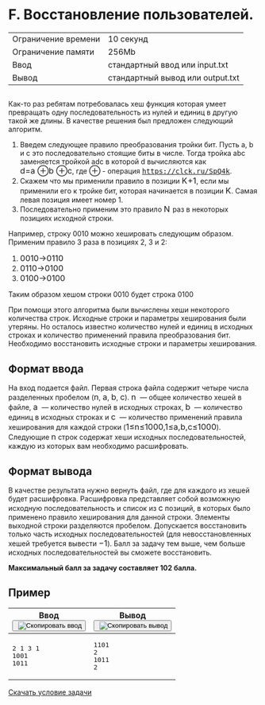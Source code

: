 <div class="problem__statement text" data-bem="{&quot;problem__statement&quot;:{}}">
<div class="problem-statement">
   <div class="header">
      <h1 class="title">F. Восстановление пользователей.</h1>
      <table>
         <tbody><tr class="time-limit">
            <td class="property-title">Ограничение времени</td>
            <td>10&nbsp;секунд</td>
         </tr>
         <tr class="memory-limit">
            <td class="property-title">Ограничение памяти</td>
            <td>256Mb</td>
         </tr>
         <tr class="input-file">
            <td class="property-title">Ввод</td>
            <td colspan="1">стандартный ввод или input.txt</td>
         </tr>
         <tr class="output-file">
            <td class="property-title">Вывод</td>
            <td colspan="1">стандартный вывод или output.txt</td>
         </tr>
      </tbody></table>
   </div>
   <h2></h2>
   <div class="legend"> Как-то раз ребятам потребовалась хеш функция которая умеет превращать одну последовательность из нулей и единиц в другую
      такой же длины. В качестве решения был предложен следующий алгоритм. <ol style="list-style-type: decimal;">
      <li>Введем следующее правило преобразования тройки бит. Пусть a, b и c это последовательно стоящие биты в числе. Тогда тройка
      abc заменяется тройкой adc в которой d вычисляются как <!--l. 49--><span class="MathJax_Preview" style="color: inherit; display: none;"></span><span id="MathJax-Element-1-Frame" class="mjx-chtml MathJax_CHTML" tabindex="0" style="font-size: 117%;"><span id="MJXc-Node-1" class="mjx-math" style="text-indent: 0em;"><span id="MJXc-Node-2" class="mjx-mrow"><span id="MJXc-Node-3" class="mjx-mi"><span class="mjx-char MJXc-TeX-math-I" style="padding-top: 0.491em; padding-bottom: 0.308em; padding-right: 0.003em;">d</span></span><span id="MJXc-Node-4" class="mjx-mo MJXc-space3"><span class="mjx-char MJXc-TeX-main-R" style="padding-top: 0.064em; padding-bottom: 0.308em;">=</span></span><span id="MJXc-Node-5" class="mjx-mi MJXc-space3"><span class="mjx-char MJXc-TeX-math-I" style="padding-top: 0.247em; padding-bottom: 0.308em;">a</span></span><span id="MJXc-Node-6" class="mjx-mo MJXc-space2" style="margin-left: 0.3em;"><span class="mjx-char MJXc-TeX-main-R" style="padding-top: 0.308em; padding-bottom: 0.43em;">⊕</span></span><span id="MJXc-Node-7" class="mjx-mi MJXc-space2"><span class="mjx-char MJXc-TeX-math-I" style="padding-top: 0.491em; padding-bottom: 0.308em;">b</span></span><span id="MJXc-Node-8" class="mjx-mo MJXc-space2" style="margin-left: 0.3em;"><span class="mjx-char MJXc-TeX-main-R" style="padding-top: 0.308em; padding-bottom: 0.43em;">⊕</span></span><span id="MJXc-Node-9" class="mjx-mi MJXc-space2"><span class="mjx-char MJXc-TeX-math-I" style="padding-top: 0.247em; padding-bottom: 0.308em;">c</span></span></span></span></span><script type="math/mml" id="MathJax-Element-1"><math display="inline" style="text-indent: 0em;" xmlns="http://www.w3.org/1998/Math/MathML"><mi>d</mi>
      <mo>=</mo> <mi>a</mi><mo style="margin-left: 0.3em;">⊕</mo><!--nolimits--><mi>b</mi><mo style="margin-left: 0.3em;">⊕</mo><!--nolimits--><mi>c</mi></math></script>,
      где <!--l. 49--><span class="MathJax_Preview" style="color: inherit; display: none;"></span><span id="MathJax-Element-2-Frame" class="mjx-chtml MathJax_CHTML" tabindex="0" style="font-size: 117%;"><span id="MJXc-Node-10" class="mjx-math" style="text-indent: 0em;"><span id="MJXc-Node-11" class="mjx-mrow"><span id="MJXc-Node-12" class="mjx-mo"><span class="mjx-char MJXc-TeX-main-R" style="padding-top: 0.308em; padding-bottom: 0.43em;">⊕</span></span></span></span></span><script type="math/mml" id="MathJax-Element-2"><math display="inline" style="text-indent: 0em;" xmlns="http://www.w3.org/1998/Math/MathML"><mo> ⊕</mo><!--nolimits--></math></script>
      - операция <a href="https://clck.ru/SpQ4k"><span style="font-family: monospace;">https://clck.ru/SpQ4k</span></a>. </li>
      <li>Скажем что мы применили правило в позиции <!--l. 51--><span class="MathJax_Preview" style="color: inherit; display: none;"></span><span id="MathJax-Element-3-Frame" class="mjx-chtml MathJax_CHTML" tabindex="0" style="font-size: 117%;"><span id="MJXc-Node-13" class="mjx-math" style="text-indent: 0em;"><span id="MJXc-Node-14" class="mjx-mrow"><span id="MJXc-Node-15" class="mjx-mi"><span class="mjx-char MJXc-TeX-math-I" style="padding-top: 0.491em; padding-bottom: 0.308em; padding-right: 0.04em;">K</span></span><span id="MJXc-Node-16" class="mjx-mo MJXc-space2"><span class="mjx-char MJXc-TeX-main-R" style="padding-top: 0.308em; padding-bottom: 0.43em;">+</span></span><span id="MJXc-Node-17" class="mjx-mn MJXc-space2"><span class="mjx-char MJXc-TeX-main-R" style="padding-top: 0.369em; padding-bottom: 0.369em;">1</span></span></span></span></span><script type="math/mml" id="MathJax-Element-3"><math display="inline" style="text-indent: 0em;" xmlns="http://www.w3.org/1998/Math/MathML"><mi>K</mi>
      <mo>+</mo> <mn>1</mn></math></script>, если мы применили его к тройке бит, которая начинается в позиции <!--l. 51--><span class="MathJax_Preview" style="color: inherit; display: none;"></span><span id="MathJax-Element-4-Frame" class="mjx-chtml MathJax_CHTML" tabindex="0" style="font-size: 117%;"><span id="MJXc-Node-18" class="mjx-math" style="text-indent: 0em;"><span id="MJXc-Node-19" class="mjx-mrow"><span id="MJXc-Node-20" class="mjx-mi"><span class="mjx-char MJXc-TeX-math-I" style="padding-top: 0.491em; padding-bottom: 0.308em; padding-right: 0.04em;">K</span></span></span></span></span><script type="math/mml" id="MathJax-Element-4"><math display="inline" style="text-indent: 0em;" xmlns="http://www.w3.org/1998/Math/MathML"><mi>K</mi></math></script>. Самая левая позиция имеет номер 1.
      </li>
      <li>Последовательно применим это правило <!--l. 52--><span class="MathJax_Preview" style="color: inherit; display: none;"></span><span id="MathJax-Element-5-Frame" class="mjx-chtml MathJax_CHTML" tabindex="0" style="font-size: 117%;"><span id="MJXc-Node-21" class="mjx-math" style="text-indent: 0em;"><span id="MJXc-Node-22" class="mjx-mrow"><span id="MJXc-Node-23" class="mjx-mi"><span class="mjx-char MJXc-TeX-math-I" style="padding-top: 0.491em; padding-bottom: 0.308em; padding-right: 0.085em;">N</span></span></span></span></span><script type="math/mml" id="MathJax-Element-5"><math display="inline" style="text-indent: 0em;" xmlns="http://www.w3.org/1998/Math/MathML"><mi>N</mi></math></script>
      раз в некоторых позициях исходной строки.</li>
      </ol>
      <!--l. 55-->
      <p style="text-indent: 0em;">Например, строку 0010 можно хешировать следующим образом. Применим правило 3 раза в позициях
      2, 3 и 2: </p><ol style="list-style-type: decimal;">
      <li>
      <!--l. 57--><span class="MathJax_Preview" style="color: inherit; display: none;"></span><span id="MathJax-Element-6-Frame" class="mjx-chtml MathJax_CHTML" tabindex="0" style="font-size: 117%;"><span id="MJXc-Node-24" class="mjx-math" style="text-indent: 0em;"><span id="MJXc-Node-25" class="mjx-mrow"><span id="MJXc-Node-26" class="mjx-mn"><span class="mjx-char MJXc-TeX-main-R" style="padding-top: 0.369em; padding-bottom: 0.369em;">0</span></span><span id="MJXc-Node-27" class="mjx-mn"><span class="mjx-char MJXc-TeX-main-R" style="padding-top: 0.369em; padding-bottom: 0.369em;">0</span></span><span id="MJXc-Node-28" class="mjx-mn"><span class="mjx-char MJXc-TeX-main-R" style="padding-top: 0.369em; padding-bottom: 0.369em;">1</span></span><span id="MJXc-Node-29" class="mjx-mn"><span class="mjx-char MJXc-TeX-main-R" style="padding-top: 0.369em; padding-bottom: 0.369em;">0</span></span><span id="MJXc-Node-30" class="mjx-mo MJXc-space3"><span class="mjx-char MJXc-TeX-main-R" style="padding-top: 0.247em; padding-bottom: 0.369em;">→</span></span><span id="MJXc-Node-31" class="mjx-mn MJXc-space3"><span class="mjx-char MJXc-TeX-main-R" style="padding-top: 0.369em; padding-bottom: 0.369em;">0</span></span><span id="MJXc-Node-32" class="mjx-mn"><span class="mjx-char MJXc-TeX-main-R" style="padding-top: 0.369em; padding-bottom: 0.369em;">1</span></span><span id="MJXc-Node-33" class="mjx-mn"><span class="mjx-char MJXc-TeX-main-R" style="padding-top: 0.369em; padding-bottom: 0.369em;">1</span></span><span id="MJXc-Node-34" class="mjx-mn"><span class="mjx-char MJXc-TeX-main-R" style="padding-top: 0.369em; padding-bottom: 0.369em;">0</span></span></span></span></span><script type="math/mml" id="MathJax-Element-6"><math display="inline" style="text-indent: 0em;" xmlns="http://www.w3.org/1998/Math/MathML"><mn>0</mn><mn>0</mn><mn>1</mn><mn>0</mn>
      <mo>→</mo> <mn>0</mn><mn>1</mn><mn>1</mn><mn>0</mn></math></script></li>
      <li>
      <!--l. 58--><span class="MathJax_Preview" style="color: inherit; display: none;"></span><span id="MathJax-Element-7-Frame" class="mjx-chtml MathJax_CHTML" tabindex="0" style="font-size: 117%;"><span id="MJXc-Node-35" class="mjx-math" style="text-indent: 0em;"><span id="MJXc-Node-36" class="mjx-mrow"><span id="MJXc-Node-37" class="mjx-mn"><span class="mjx-char MJXc-TeX-main-R" style="padding-top: 0.369em; padding-bottom: 0.369em;">0</span></span><span id="MJXc-Node-38" class="mjx-mn"><span class="mjx-char MJXc-TeX-main-R" style="padding-top: 0.369em; padding-bottom: 0.369em;">1</span></span><span id="MJXc-Node-39" class="mjx-mn"><span class="mjx-char MJXc-TeX-main-R" style="padding-top: 0.369em; padding-bottom: 0.369em;">1</span></span><span id="MJXc-Node-40" class="mjx-mn"><span class="mjx-char MJXc-TeX-main-R" style="padding-top: 0.369em; padding-bottom: 0.369em;">0</span></span><span id="MJXc-Node-41" class="mjx-mo MJXc-space3"><span class="mjx-char MJXc-TeX-main-R" style="padding-top: 0.247em; padding-bottom: 0.369em;">→</span></span><span id="MJXc-Node-42" class="mjx-mn MJXc-space3"><span class="mjx-char MJXc-TeX-main-R" style="padding-top: 0.369em; padding-bottom: 0.369em;">0</span></span><span id="MJXc-Node-43" class="mjx-mn"><span class="mjx-char MJXc-TeX-main-R" style="padding-top: 0.369em; padding-bottom: 0.369em;">1</span></span><span id="MJXc-Node-44" class="mjx-mn"><span class="mjx-char MJXc-TeX-main-R" style="padding-top: 0.369em; padding-bottom: 0.369em;">0</span></span><span id="MJXc-Node-45" class="mjx-mn"><span class="mjx-char MJXc-TeX-main-R" style="padding-top: 0.369em; padding-bottom: 0.369em;">0</span></span></span></span></span><script type="math/mml" id="MathJax-Element-7"><math display="inline" style="text-indent: 0em;" xmlns="http://www.w3.org/1998/Math/MathML"><mn>0</mn><mn>1</mn><mn>1</mn><mn>0</mn>
      <mo>→</mo> <mn>0</mn><mn>1</mn><mn>0</mn><mn>0</mn></math></script></li>
      <li>
      <!--l. 59--><span class="MathJax_Preview" style="color: inherit; display: none;"></span><span id="MathJax-Element-8-Frame" class="mjx-chtml MathJax_CHTML" tabindex="0" style="font-size: 117%;"><span id="MJXc-Node-46" class="mjx-math" style="text-indent: 0em;"><span id="MJXc-Node-47" class="mjx-mrow"><span id="MJXc-Node-48" class="mjx-mn"><span class="mjx-char MJXc-TeX-main-R" style="padding-top: 0.369em; padding-bottom: 0.369em;">0</span></span><span id="MJXc-Node-49" class="mjx-mn"><span class="mjx-char MJXc-TeX-main-R" style="padding-top: 0.369em; padding-bottom: 0.369em;">1</span></span><span id="MJXc-Node-50" class="mjx-mn"><span class="mjx-char MJXc-TeX-main-R" style="padding-top: 0.369em; padding-bottom: 0.369em;">0</span></span><span id="MJXc-Node-51" class="mjx-mn"><span class="mjx-char MJXc-TeX-main-R" style="padding-top: 0.369em; padding-bottom: 0.369em;">0</span></span><span id="MJXc-Node-52" class="mjx-mo MJXc-space3"><span class="mjx-char MJXc-TeX-main-R" style="padding-top: 0.247em; padding-bottom: 0.369em;">→</span></span><span id="MJXc-Node-53" class="mjx-mn MJXc-space3"><span class="mjx-char MJXc-TeX-main-R" style="padding-top: 0.369em; padding-bottom: 0.369em;">0</span></span><span id="MJXc-Node-54" class="mjx-mn"><span class="mjx-char MJXc-TeX-main-R" style="padding-top: 0.369em; padding-bottom: 0.369em;">1</span></span><span id="MJXc-Node-55" class="mjx-mn"><span class="mjx-char MJXc-TeX-main-R" style="padding-top: 0.369em; padding-bottom: 0.369em;">0</span></span><span id="MJXc-Node-56" class="mjx-mn"><span class="mjx-char MJXc-TeX-main-R" style="padding-top: 0.369em; padding-bottom: 0.369em;">0</span></span></span></span></span><script type="math/mml" id="MathJax-Element-8"><math display="inline" style="text-indent: 0em;" xmlns="http://www.w3.org/1998/Math/MathML"><mn>0</mn><mn>1</mn><mn>0</mn><mn>0</mn>
      <mo>→</mo> <mn>0</mn><mn>1</mn><mn>0</mn><mn>0</mn></math></script></li>
      </ol>
      <!--l. 62-->
      <p style="text-indent: 0em;">Таким образом хешом строки 0010 будет строка 0100 <!--l. 64-->
      </p><p style="text-indent: 0em;">При помощи этого алгоритма были вычислены хеши некоторого количества строк. Исходные строки
      и параметры хеширования были утеряны. Но осталось известно количество нулей и единиц в исходных строках и количество применений
      правила преобразования бит. Необходимо восстановить исходные строки и параметры хеширования. </p>
      <p></p>
      <p></p>

   </div>
   <h2>Формат ввода</h2>
   <div class="input-specification"> На вход подается файл. Первая строка файла содержит четыре числа разделенных пробелом (<!--l. 67--><span class="MathJax_Preview" style="color: inherit; display: none;"></span><span id="MathJax-Element-9-Frame" class="mjx-chtml MathJax_CHTML" tabindex="0" style="font-size: 117%;"><span id="MJXc-Node-57" class="mjx-math" style="text-indent: 0em;"><span id="MJXc-Node-58" class="mjx-mrow"><span id="MJXc-Node-59" class="mjx-mi"><span class="mjx-char MJXc-TeX-math-I" style="padding-top: 0.247em; padding-bottom: 0.308em;">n</span></span></span></span></span><script type="math/mml" id="MathJax-Element-9"><math display="inline" style="text-indent: 0em;" xmlns="http://www.w3.org/1998/Math/MathML"><mi>n</mi></math></script>, <!--l. 67--><span class="MathJax_Preview" style="color: inherit; display: none;"></span><span id="MathJax-Element-10-Frame" class="mjx-chtml MathJax_CHTML" tabindex="0" style="font-size: 117%;"><span id="MJXc-Node-60" class="mjx-math" style="text-indent: 0em;"><span id="MJXc-Node-61" class="mjx-mrow"><span id="MJXc-Node-62" class="mjx-mi"><span class="mjx-char MJXc-TeX-math-I" style="padding-top: 0.247em; padding-bottom: 0.308em;">a</span></span></span></span></span><script type="math/mml" id="MathJax-Element-10"><math display="inline" style="text-indent: 0em;" xmlns="http://www.w3.org/1998/Math/MathML"><mi>a</mi></math></script>, <!--l. 67--><span class="MathJax_Preview" style="color: inherit; display: none;"></span><span id="MathJax-Element-11-Frame" class="mjx-chtml MathJax_CHTML" tabindex="0" style="font-size: 117%;"><span id="MJXc-Node-63" class="mjx-math" style="text-indent: 0em;"><span id="MJXc-Node-64" class="mjx-mrow"><span id="MJXc-Node-65" class="mjx-mi"><span class="mjx-char MJXc-TeX-math-I" style="padding-top: 0.491em; padding-bottom: 0.308em;">b</span></span></span></span></span><script type="math/mml" id="MathJax-Element-11"><math display="inline" style="text-indent: 0em;" xmlns="http://www.w3.org/1998/Math/MathML"><mi>b</mi></math></script>, <!--l. 67--><span class="MathJax_Preview" style="color: inherit; display: none;"></span><span id="MathJax-Element-12-Frame" class="mjx-chtml MathJax_CHTML" tabindex="0" style="font-size: 117%;"><span id="MJXc-Node-66" class="mjx-math" style="text-indent: 0em;"><span id="MJXc-Node-67" class="mjx-mrow"><span id="MJXc-Node-68" class="mjx-mi"><span class="mjx-char MJXc-TeX-math-I" style="padding-top: 0.247em; padding-bottom: 0.308em;">c</span></span></span></span></span><script type="math/mml" id="MathJax-Element-12"><math display="inline" style="text-indent: 0em;" xmlns="http://www.w3.org/1998/Math/MathML"><mi>c</mi></math></script>). <!--l. 67--><span class="MathJax_Preview" style="color: inherit; display: none;"></span><span id="MathJax-Element-13-Frame" class="mjx-chtml MathJax_CHTML" tabindex="0" style="font-size: 117%;"><span id="MJXc-Node-69" class="mjx-math" style="text-indent: 0em;"><span id="MJXc-Node-70" class="mjx-mrow"><span id="MJXc-Node-71" class="mjx-mi"><span class="mjx-char MJXc-TeX-math-I" style="padding-top: 0.247em; padding-bottom: 0.308em;">n</span></span></span></span></span><script type="math/mml" id="MathJax-Element-13"><math display="inline" style="text-indent: 0em;" xmlns="http://www.w3.org/1998/Math/MathML"><mi>n</mi></math></script> &nbsp;— общее количество хешей в файле,
      <!--l. 67--><span class="MathJax_Preview" style="color: inherit; display: none;"></span><span id="MathJax-Element-14-Frame" class="mjx-chtml MathJax_CHTML" tabindex="0" style="font-size: 117%;"><span id="MJXc-Node-72" class="mjx-math" style="text-indent: 0em;"><span id="MJXc-Node-73" class="mjx-mrow"><span id="MJXc-Node-74" class="mjx-mi"><span class="mjx-char MJXc-TeX-math-I" style="padding-top: 0.247em; padding-bottom: 0.308em;">a</span></span></span></span></span><script type="math/mml" id="MathJax-Element-14"><math display="inline" style="text-indent: 0em;" xmlns="http://www.w3.org/1998/Math/MathML"><mi>a</mi></math></script>
      &nbsp;— количество нулей в исходных строках, <!--l. 67--><span class="MathJax_Preview" style="color: inherit; display: none;"></span><span id="MathJax-Element-15-Frame" class="mjx-chtml MathJax_CHTML" tabindex="0" style="font-size: 117%;"><span id="MJXc-Node-75" class="mjx-math" style="text-indent: 0em;"><span id="MJXc-Node-76" class="mjx-mrow"><span id="MJXc-Node-77" class="mjx-mi"><span class="mjx-char MJXc-TeX-math-I" style="padding-top: 0.491em; padding-bottom: 0.308em;">b</span></span></span></span></span><script type="math/mml" id="MathJax-Element-15"><math display="inline" style="text-indent: 0em;" xmlns="http://www.w3.org/1998/Math/MathML"><mi>b</mi></math></script>
      &nbsp;— количество единиц в исходных строках и <!--l. 67--><span class="MathJax_Preview" style="color: inherit; display: none;"></span><span id="MathJax-Element-16-Frame" class="mjx-chtml MathJax_CHTML" tabindex="0" style="font-size: 117%;"><span id="MJXc-Node-78" class="mjx-math" style="text-indent: 0em;"><span id="MJXc-Node-79" class="mjx-mrow"><span id="MJXc-Node-80" class="mjx-mi"><span class="mjx-char MJXc-TeX-math-I" style="padding-top: 0.247em; padding-bottom: 0.308em;">c</span></span></span></span></span><script type="math/mml" id="MathJax-Element-16"><math display="inline" style="text-indent: 0em;" xmlns="http://www.w3.org/1998/Math/MathML"><mi>c</mi></math></script>
      &nbsp;— количество применений правила хеширования для каждой строки (<!--l. 67--><span class="MathJax_Preview" style="color: inherit; display: none;"></span><span id="MathJax-Element-17-Frame" class="mjx-chtml MathJax_CHTML" tabindex="0" style="font-size: 117%;"><span id="MJXc-Node-81" class="mjx-math" style="text-indent: 0em;"><span id="MJXc-Node-82" class="mjx-mrow"><span id="MJXc-Node-83" class="mjx-mn"><span class="mjx-char MJXc-TeX-main-R" style="padding-top: 0.369em; padding-bottom: 0.369em;">1</span></span><span id="MJXc-Node-84" class="mjx-mo MJXc-space3"><span class="mjx-char MJXc-TeX-main-R" style="padding-top: 0.369em; padding-bottom: 0.491em;">≤</span></span><span id="MJXc-Node-85" class="mjx-mi MJXc-space3"><span class="mjx-char MJXc-TeX-math-I" style="padding-top: 0.247em; padding-bottom: 0.308em;">n</span></span><span id="MJXc-Node-86" class="mjx-mo MJXc-space3"><span class="mjx-char MJXc-TeX-main-R" style="padding-top: 0.369em; padding-bottom: 0.491em;">≤</span></span><span id="MJXc-Node-87" class="mjx-mn MJXc-space3"><span class="mjx-char MJXc-TeX-main-R" style="padding-top: 0.369em; padding-bottom: 0.369em;">1</span></span><span id="MJXc-Node-88" class="mjx-mn"><span class="mjx-char MJXc-TeX-main-R" style="padding-top: 0.369em; padding-bottom: 0.369em;">0</span></span><span id="MJXc-Node-89" class="mjx-mn"><span class="mjx-char MJXc-TeX-main-R" style="padding-top: 0.369em; padding-bottom: 0.369em;">0</span></span><span id="MJXc-Node-90" class="mjx-mn"><span class="mjx-char MJXc-TeX-main-R" style="padding-top: 0.369em; padding-bottom: 0.369em;">0</span></span><span id="MJXc-Node-91" class="mjx-mo"><span class="mjx-char MJXc-TeX-main-R" style="margin-top: -0.18em; padding-bottom: 0.553em;">,</span></span><span id="MJXc-Node-92" class="mjx-mn MJXc-space1"><span class="mjx-char MJXc-TeX-main-R" style="padding-top: 0.369em; padding-bottom: 0.369em;">1</span></span><span id="MJXc-Node-93" class="mjx-mo MJXc-space3"><span class="mjx-char MJXc-TeX-main-R" style="padding-top: 0.369em; padding-bottom: 0.491em;">≤</span></span><span id="MJXc-Node-94" class="mjx-mi MJXc-space3"><span class="mjx-char MJXc-TeX-math-I" style="padding-top: 0.247em; padding-bottom: 0.308em;">a</span></span><span id="MJXc-Node-95" class="mjx-mo"><span class="mjx-char MJXc-TeX-main-R" style="margin-top: -0.18em; padding-bottom: 0.553em;">,</span></span><span id="MJXc-Node-96" class="mjx-mi MJXc-space1"><span class="mjx-char MJXc-TeX-math-I" style="padding-top: 0.491em; padding-bottom: 0.308em;">b</span></span><span id="MJXc-Node-97" class="mjx-mo"><span class="mjx-char MJXc-TeX-main-R" style="margin-top: -0.18em; padding-bottom: 0.553em;">,</span></span><span id="MJXc-Node-98" class="mjx-mi MJXc-space1"><span class="mjx-char MJXc-TeX-math-I" style="padding-top: 0.247em; padding-bottom: 0.308em;">c</span></span><span id="MJXc-Node-99" class="mjx-mo MJXc-space3"><span class="mjx-char MJXc-TeX-main-R" style="padding-top: 0.369em; padding-bottom: 0.491em;">≤</span></span><span id="MJXc-Node-100" class="mjx-mn MJXc-space3"><span class="mjx-char MJXc-TeX-main-R" style="padding-top: 0.369em; padding-bottom: 0.369em;">1</span></span><span id="MJXc-Node-101" class="mjx-mn"><span class="mjx-char MJXc-TeX-main-R" style="padding-top: 0.369em; padding-bottom: 0.369em;">0</span></span><span id="MJXc-Node-102" class="mjx-mn"><span class="mjx-char MJXc-TeX-main-R" style="padding-top: 0.369em; padding-bottom: 0.369em;">0</span></span><span id="MJXc-Node-103" class="mjx-mn"><span class="mjx-char MJXc-TeX-main-R" style="padding-top: 0.369em; padding-bottom: 0.369em;">0</span></span></span></span></span><script type="math/mml" id="MathJax-Element-17"><math display="inline" style="text-indent:
      0em;" xmlns="http://www.w3.org/1998/Math/MathML"><mn>1</mn> <mo>≤</mo> <mi>n</mi> <mo>≤</mo> <mn>1</mn><mn>0</mn><mn>0</mn><mn>0</mn><mo>,</mo><mn>1</mn>
      <mo>≤</mo> <mi>a</mi><mo>,</mo><mi>b</mi><mo>,</mo><mi>c</mi> <mo>≤</mo> <mn>1</mn><mn>0</mn><mn>0</mn><mn>0</mn></math></script>).
      Следующие <!--l. 67--><span class="MathJax_Preview" style="color: inherit; display: none;"></span><span id="MathJax-Element-18-Frame" class="mjx-chtml MathJax_CHTML" tabindex="0" style="font-size: 117%;"><span id="MJXc-Node-104" class="mjx-math" style="text-indent: 0em;"><span id="MJXc-Node-105" class="mjx-mrow"><span id="MJXc-Node-106" class="mjx-mi"><span class="mjx-char MJXc-TeX-math-I" style="padding-top: 0.247em; padding-bottom: 0.308em;">n</span></span></span></span></span><script type="math/mml" id="MathJax-Element-18"><math display="inline" style="text-indent: 0em;" xmlns="http://www.w3.org/1998/Math/MathML"><mi>n</mi></math></script>
      строк содержат хеши исходных последовательностей, каждую из которых вам необходимо расшифровать. 
   </div>
   <h2>Формат вывода</h2>
   <div class="output-specification"> В качестве результата нужно вернуть файл, где для каждого из хешей будет расшифровка. Расшифровка представляет собой возможную
      исходную последовательность и список из <!--l. 71--><span class="MathJax_Preview" style="color: inherit; display: none;"></span><span id="MathJax-Element-19-Frame" class="mjx-chtml MathJax_CHTML" tabindex="0" style="font-size: 117%;"><span id="MJXc-Node-107" class="mjx-math" style="text-indent: 0em;"><span id="MJXc-Node-108" class="mjx-mrow"><span id="MJXc-Node-109" class="mjx-mi"><span class="mjx-char MJXc-TeX-math-I" style="padding-top: 0.247em; padding-bottom: 0.308em;">c</span></span></span></span></span><script type="math/mml" id="MathJax-Element-19"><math display="inline" style="text-indent: 0em;" xmlns="http://www.w3.org/1998/Math/MathML"><mi>c</mi></math></script>
      позиций, в которых было применено правило хеширования для данной строки. Элементы выходной строки разделяются пробелом. Допускается
      восстановить только часть исходных последовательностей (для невосстановленных хешей требуется вывести <!--l. 71--><span class="MathJax_Preview" style="color: inherit; display: none;"></span><span id="MathJax-Element-20-Frame" class="mjx-chtml MathJax_CHTML" tabindex="0" style="font-size: 117%;"><span id="MJXc-Node-110" class="mjx-math" style="text-indent: 0em;"><span id="MJXc-Node-111" class="mjx-mrow"><span id="MJXc-Node-112" class="mjx-mo"><span class="mjx-char MJXc-TeX-main-R" style="padding-top: 0.308em; padding-bottom: 0.43em;">−</span></span><span id="MJXc-Node-113" class="mjx-mn"><span class="mjx-char MJXc-TeX-main-R" style="padding-top: 0.369em; padding-bottom: 0.369em;">1</span></span></span></span></span><script type="math/mml" id="MathJax-Element-20"><math display="inline" style="text-indent: 0em;" xmlns="http://www.w3.org/1998/Math/MathML"> <mo>−</mo> <mn>1</mn></math></script>). Балл за задачу тем выше,
      чем больше исходных последовательностей вы сможете восстановить. <!--l. 74-->
      <p style="text-indent: 0em;"><span style="font-weight: bold;">Максимальный балл за задачу составляет 102 балла. </span></p>

   </div>
   <h2>Пример</h2>
   <table class="sample-tests">
      <thead>
         <tr>
            <th>Ввод<div class="problem__copy-sample"><button class="button button_theme_pseudo button_size_s button_only-icon_yes problem__copy-button problem__copy-button_type_input i-bem" data-bem="{&quot;button&quot;:{}}" role="button" type="button" title="Скопировать ввод"><span class="button__text">&nbsp;<img class="image button__icon button__icon_role_copy" src="//yastatic.net/lego/_/La6qi18Z8LwgnZdsAr1qy1GwCwo.gif" alt="Скопировать ввод"></span></button></div></th>
            <th>Вывод<div class="problem__copy-sample"><button class="button button_theme_pseudo button_size_s button_only-icon_yes problem__copy-button problem__copy-button_type_output i-bem" data-bem="{&quot;button&quot;:{}}" role="button" type="button" title="Скопировать вывод"><span class="button__text">&nbsp;<img class="image button__icon button__icon_role_copy" src="//yastatic.net/lego/_/La6qi18Z8LwgnZdsAr1qy1GwCwo.gif" alt="Скопировать вывод"></span></button></div></th>
         </tr>
      </thead>
      <tbody>
         <tr>
            <td><pre>2 1 3 1
1001
1011
</pre></td>
            <td><pre>1101
2 
1011
2 
</pre></td>
         </tr>
      </tbody>
   </table>
</div><a class="link link_theme_download inline-block" href="/yacup/contest/42202/download/F/" target="_blank">Скачать условие задачи</a></div>